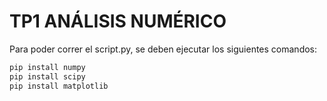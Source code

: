 # TP1 ANÁLISIS NUMÉRICO

Para poder correr el script.py, se deben ejecutar los siguientes comandos:
```bash
pip install numpy
pip install scipy
pip install matplotlib
```
